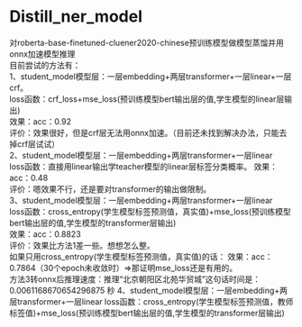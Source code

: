 # Distill_ner_model
对roberta-base-finetuned-cluener2020-chinese预训练模型做模型蒸馏并用onnx加速模型推理  
目前尝试的方法有：  
  1、student_model模型层：一层embedding+两层transformer+一层linear+一层crf。  
    loss函数：crf_loss+mse_loss(预训练模型bert输出层的值,学生模型的linear层输出)  
    效果：acc：0.92  
    评价：效果很好，但是crf层无法用onnx加速。（目前还未找到解决办法，只能去掉crf层试试）  
  2、student_model模型层：一层embedding+两层transformer+一层linear  
    loss函数：直接用linear输出学teacher模型的linear层标签分类概率。
    效果：acc：0.48  
    评价：嗯效果不行，还是要对transformer的输出做限制。  
  3、student_model模型层：一层embedding+两层transformer+一层linear  
     loss函数：cross_entropy(学生模型标签预测值，真实值)+mse_loss(预训练模型bert输出层的值,学生模型的transformer层输出)  
     效果：acc：0.8823  
     评价：效果比方法1差一些。想想怎么整。  
     如果只用cross_entropy(学生模型标签预测值，真实值)的话：
     效果：acc：0.7864（30个epoch未收敛时）=>那证明mse_loss还是有用的。  
     方法3转onnx后推理速度：推理“北京朝阳区北苑华贸城”这句话时间是：0.0061168670654296875 秒
  4、student_model模型层：一层embedding+两层transformer+一层linear 
     loss函数：cross_entropy(学生模型标签预测值，教师标签值)+mse_loss(预训练模型bert输出层的值,学生模型的transformer层输出)  
     
     
     
    
     
